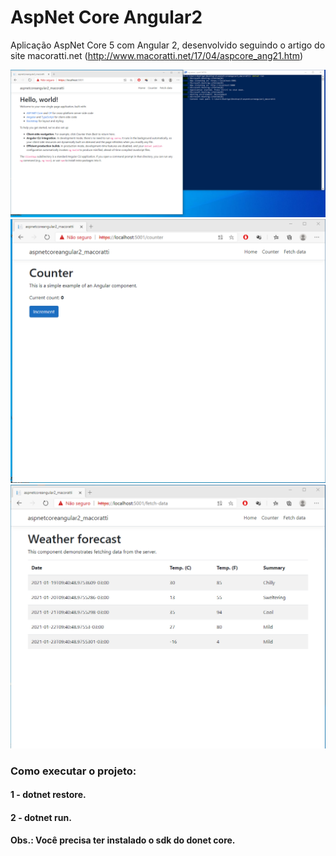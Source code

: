 # AspNet Core Angular2
Aplicação AspNet Core 5 com Angular 2, desenvolvido seguindo o artigo do site macoratti.net (http://www.macoratti.net/17/04/aspcore_ang21.htm)

![001](https://github.com/rodrigorangeldev/AspNet_Core_Angular2/blob/main/001.png)
![001](https://github.com/rodrigorangeldev/AspNet_Core_Angular2/blob/main/002.png)
![001](https://github.com/rodrigorangeldev/AspNet_Core_Angular2/blob/main/003.png)

### Como executar o projeto:
#### 1 - dotnet restore.
#### 2 - dotnet run.

#### Obs.: Você precisa ter instalado o sdk do donet core.
